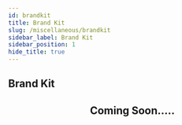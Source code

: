 ```yaml
---
id: brandkit
title: Brand Kit
slug: /miscellaneous/brandkit
sidebar_label: Brand Kit
sidebar_position: 1
hide_title: true
---
```

<h2> Brand Kit </h2>

<div align="center">
<h2>
Coming Soon.....
</h2>
</div>